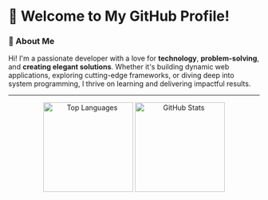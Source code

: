 # 👋 Welcome to My GitHub Profile!

### 🚀 About Me
Hi! I'm a passionate developer with a love for **technology**, **problem-solving**, and **creating elegant solutions**. Whether it's building dynamic web applications, exploring cutting-edge frameworks, or diving deep into system programming, I thrive on learning and delivering impactful results.

---

<div align="center">
  <img src="https://github-readme-stats.vercel.app/api/top-langs/?username=Sandevik&layout=compact&theme=radical" alt="Top Languages" height="180px" />
  <img src="https://github-readme-stats.vercel.app/api?username=Sandevik&show_icons=true&theme=radical" alt="GitHub Stats" height="180px" />
</div>


